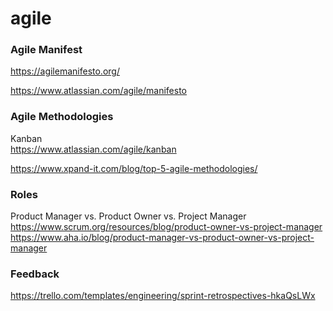 # agile

### Agile Manifest
https://agilemanifesto.org/


https://www.atlassian.com/agile/manifesto



### Agile Methodologies


Kanban
<br>
https://www.atlassian.com/agile/kanban


https://www.xpand-it.com/blog/top-5-agile-methodologies/


### Roles

Product Manager vs. Product Owner vs. Project Manager
<br>
https://www.scrum.org/resources/blog/product-owner-vs-project-manager
<br>
https://www.aha.io/blog/product-manager-vs-product-owner-vs-project-manager




### Feedback

https://trello.com/templates/engineering/sprint-retrospectives-hkaQsLWx
